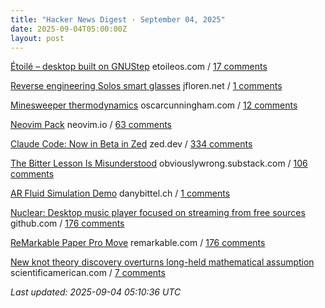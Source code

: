 ```yaml
---
title: "Hacker News Digest · September 04, 2025"
date: 2025-09-04T05:00:00Z
layout: post
---
```


[Étoilé – desktop built on GNUStep](http://etoileos.com/)  etoileos.com / [17 comments](https://news.ycombinator.com/item?id=45123003)

[Reverse engineering Solos smart glasses](https://jfloren.net/b/2025/8/28/0)  jfloren.net / [1 comments](https://news.ycombinator.com/item?id=45087803)

[Minesweeper thermodynamics](https://oscarcunningham.com/792/minesweeper-thermodynamics/)  oscarcunningham.com / [12 comments](https://news.ycombinator.com/item?id=45093966)

[Neovim Pack](https://neovim.io/doc/user/pack.html#vim.pack)  neovim.io / [63 comments](https://news.ycombinator.com/item?id=45121915)

[Claude Code: Now in Beta in Zed](https://zed.dev/blog/claude-code-via-acp)  zed.dev / [334 comments](https://news.ycombinator.com/item?id=45116688)

[The Bitter Lesson Is Misunderstood](https://obviouslywrong.substack.com/p/the-bitter-lesson-is-misunderstood)  obviouslywrong.substack.com / [106 comments](https://news.ycombinator.com/item?id=45057283)

[AR Fluid Simulation Demo](https://danybittel.ch/fluid)  danybittel.ch / [1 comments](https://news.ycombinator.com/item?id=45089508)

[Nuclear: Desktop music player focused on streaming from free sources](https://github.com/nukeop/nuclear)  github.com / [176 comments](https://news.ycombinator.com/item?id=45117230)

[ReMarkable Paper Pro Move](https://remarkable.com/products/remarkable-paper/pro-move)  remarkable.com / [176 comments](https://news.ycombinator.com/item?id=45121721)

[New knot theory discovery overturns long-held mathematical assumption](https://www.scientificamerican.com/article/new-knot-theory-discovery-overturns-long-held-mathematical-assumption/)  scientificamerican.com / [7 comments](https://news.ycombinator.com/item?id=45101675)


_Last updated: 2025-09-04 05:10:36 UTC_
